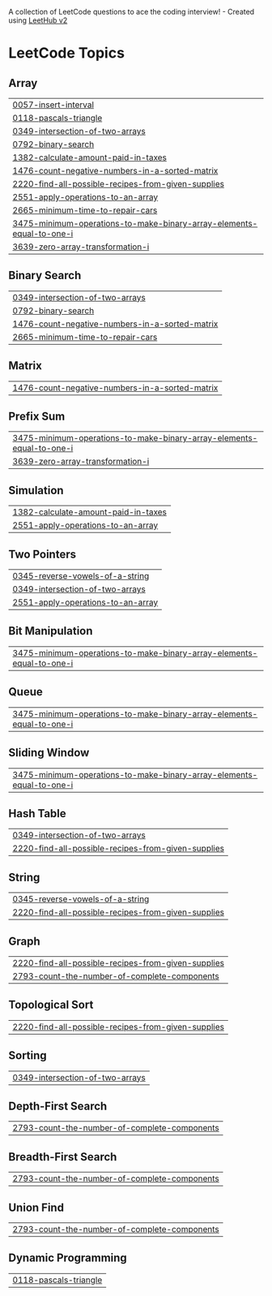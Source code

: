 A collection of LeetCode questions to ace the coding interview! - Created using [LeetHub v2](https://github.com/arunbhardwaj/LeetHub-2.0)
<!---LeetCode Topics Start-->
# LeetCode Topics
## Array
|  |
| ------- |
| [0057-insert-interval](https://github.com/Ishant-Chouhan/leetcode/tree/master/0057-insert-interval) |
| [0118-pascals-triangle](https://github.com/Ishant-Chouhan/leetcode/tree/master/0118-pascals-triangle) |
| [0349-intersection-of-two-arrays](https://github.com/Ishant-Chouhan/leetcode/tree/master/0349-intersection-of-two-arrays) |
| [0792-binary-search](https://github.com/Ishant-Chouhan/leetcode/tree/master/0792-binary-search) |
| [1382-calculate-amount-paid-in-taxes](https://github.com/Ishant-Chouhan/leetcode/tree/master/1382-calculate-amount-paid-in-taxes) |
| [1476-count-negative-numbers-in-a-sorted-matrix](https://github.com/Ishant-Chouhan/leetcode/tree/master/1476-count-negative-numbers-in-a-sorted-matrix) |
| [2220-find-all-possible-recipes-from-given-supplies](https://github.com/Ishant-Chouhan/leetcode/tree/master/2220-find-all-possible-recipes-from-given-supplies) |
| [2551-apply-operations-to-an-array](https://github.com/Ishant-Chouhan/leetcode/tree/master/2551-apply-operations-to-an-array) |
| [2665-minimum-time-to-repair-cars](https://github.com/Ishant-Chouhan/leetcode/tree/master/2665-minimum-time-to-repair-cars) |
| [3475-minimum-operations-to-make-binary-array-elements-equal-to-one-i](https://github.com/Ishant-Chouhan/leetcode/tree/master/3475-minimum-operations-to-make-binary-array-elements-equal-to-one-i) |
| [3639-zero-array-transformation-i](https://github.com/Ishant-Chouhan/leetcode/tree/master/3639-zero-array-transformation-i) |
## Binary Search
|  |
| ------- |
| [0349-intersection-of-two-arrays](https://github.com/Ishant-Chouhan/leetcode/tree/master/0349-intersection-of-two-arrays) |
| [0792-binary-search](https://github.com/Ishant-Chouhan/leetcode/tree/master/0792-binary-search) |
| [1476-count-negative-numbers-in-a-sorted-matrix](https://github.com/Ishant-Chouhan/leetcode/tree/master/1476-count-negative-numbers-in-a-sorted-matrix) |
| [2665-minimum-time-to-repair-cars](https://github.com/Ishant-Chouhan/leetcode/tree/master/2665-minimum-time-to-repair-cars) |
## Matrix
|  |
| ------- |
| [1476-count-negative-numbers-in-a-sorted-matrix](https://github.com/Ishant-Chouhan/leetcode/tree/master/1476-count-negative-numbers-in-a-sorted-matrix) |
## Prefix Sum
|  |
| ------- |
| [3475-minimum-operations-to-make-binary-array-elements-equal-to-one-i](https://github.com/Ishant-Chouhan/leetcode/tree/master/3475-minimum-operations-to-make-binary-array-elements-equal-to-one-i) |
| [3639-zero-array-transformation-i](https://github.com/Ishant-Chouhan/leetcode/tree/master/3639-zero-array-transformation-i) |
## Simulation
|  |
| ------- |
| [1382-calculate-amount-paid-in-taxes](https://github.com/Ishant-Chouhan/leetcode/tree/master/1382-calculate-amount-paid-in-taxes) |
| [2551-apply-operations-to-an-array](https://github.com/Ishant-Chouhan/leetcode/tree/master/2551-apply-operations-to-an-array) |
## Two Pointers
|  |
| ------- |
| [0345-reverse-vowels-of-a-string](https://github.com/Ishant-Chouhan/leetcode/tree/master/0345-reverse-vowels-of-a-string) |
| [0349-intersection-of-two-arrays](https://github.com/Ishant-Chouhan/leetcode/tree/master/0349-intersection-of-two-arrays) |
| [2551-apply-operations-to-an-array](https://github.com/Ishant-Chouhan/leetcode/tree/master/2551-apply-operations-to-an-array) |
## Bit Manipulation
|  |
| ------- |
| [3475-minimum-operations-to-make-binary-array-elements-equal-to-one-i](https://github.com/Ishant-Chouhan/leetcode/tree/master/3475-minimum-operations-to-make-binary-array-elements-equal-to-one-i) |
## Queue
|  |
| ------- |
| [3475-minimum-operations-to-make-binary-array-elements-equal-to-one-i](https://github.com/Ishant-Chouhan/leetcode/tree/master/3475-minimum-operations-to-make-binary-array-elements-equal-to-one-i) |
## Sliding Window
|  |
| ------- |
| [3475-minimum-operations-to-make-binary-array-elements-equal-to-one-i](https://github.com/Ishant-Chouhan/leetcode/tree/master/3475-minimum-operations-to-make-binary-array-elements-equal-to-one-i) |
## Hash Table
|  |
| ------- |
| [0349-intersection-of-two-arrays](https://github.com/Ishant-Chouhan/leetcode/tree/master/0349-intersection-of-two-arrays) |
| [2220-find-all-possible-recipes-from-given-supplies](https://github.com/Ishant-Chouhan/leetcode/tree/master/2220-find-all-possible-recipes-from-given-supplies) |
## String
|  |
| ------- |
| [0345-reverse-vowels-of-a-string](https://github.com/Ishant-Chouhan/leetcode/tree/master/0345-reverse-vowels-of-a-string) |
| [2220-find-all-possible-recipes-from-given-supplies](https://github.com/Ishant-Chouhan/leetcode/tree/master/2220-find-all-possible-recipes-from-given-supplies) |
## Graph
|  |
| ------- |
| [2220-find-all-possible-recipes-from-given-supplies](https://github.com/Ishant-Chouhan/leetcode/tree/master/2220-find-all-possible-recipes-from-given-supplies) |
| [2793-count-the-number-of-complete-components](https://github.com/Ishant-Chouhan/leetcode/tree/master/2793-count-the-number-of-complete-components) |
## Topological Sort
|  |
| ------- |
| [2220-find-all-possible-recipes-from-given-supplies](https://github.com/Ishant-Chouhan/leetcode/tree/master/2220-find-all-possible-recipes-from-given-supplies) |
## Sorting
|  |
| ------- |
| [0349-intersection-of-two-arrays](https://github.com/Ishant-Chouhan/leetcode/tree/master/0349-intersection-of-two-arrays) |
## Depth-First Search
|  |
| ------- |
| [2793-count-the-number-of-complete-components](https://github.com/Ishant-Chouhan/leetcode/tree/master/2793-count-the-number-of-complete-components) |
## Breadth-First Search
|  |
| ------- |
| [2793-count-the-number-of-complete-components](https://github.com/Ishant-Chouhan/leetcode/tree/master/2793-count-the-number-of-complete-components) |
## Union Find
|  |
| ------- |
| [2793-count-the-number-of-complete-components](https://github.com/Ishant-Chouhan/leetcode/tree/master/2793-count-the-number-of-complete-components) |
## Dynamic Programming
|  |
| ------- |
| [0118-pascals-triangle](https://github.com/Ishant-Chouhan/leetcode/tree/master/0118-pascals-triangle) |
<!---LeetCode Topics End-->